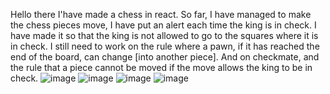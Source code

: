 Hello there I'have made a chess in react. 
So far, I have managed to make the chess pieces move, I have put an alert each time the king is in check. I have made it so that the king is not allowed to go 
to the squares where it is in check. I still need to work on the rule where a pawn, if it has reached the end of the board, can change [into another piece]. And
on checkmate, and the rule that a piece cannot be moved if the move allows the king to be in check.
![image](https://user-images.githubusercontent.com/115458148/210080601-8fee4b72-0a98-4b31-8bdb-5b5317a2e29b.png)
![image](https://user-images.githubusercontent.com/115458148/210080653-86414964-305a-43d0-a253-15cc38d4d252.png)
![image](https://user-images.githubusercontent.com/115458148/210080689-634700c9-54e8-4dc1-83e5-f7b3791c9116.png)
![image](https://user-images.githubusercontent.com/115458148/210080743-c28be024-1c4b-44c2-96fb-d6e5410fbd38.png)
